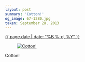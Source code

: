 ```yaml
---
layout: post
summary: 'Cotton!'
og_image: 67-1280.jpg
taken: September 28, 2013
---
```


<div class="post">
 <time>
  <a href="/67">
   {{ page.date | date: "%B %-d, %Y" }}
  </a>
 </time>
 <a href="/67">
  <figure data-taken="9/28/2013">
   <img alt="Cotton!" sizes="(min-width: 700px) 50vw, calc(100vw - 2rem)" src="{{ site.assets_url }}/67-640.jpg" srcset="{{ site.assets_url }}/67-1280.jpg 1280w, {{ site.assets_url }}/67-960.jpg 960w, {{ site.assets_url }}/67-640.jpg 640w, {{ site.assets_url }}/67-320.jpg 320w"/>
  </figure>
 </a>
 <span>
  Cotton!
 </span>
</div>
